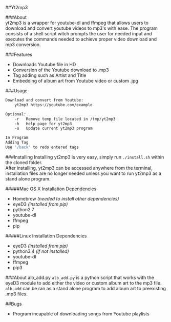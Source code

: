 ##Yt2mp3

###About  
yt2mp3 is a wrapper for youtube-dl and ffmpeg that allows users to download and convert youtube videos to
mp3's with ease. The program consists of a shell script witch prompts the user for needed input and executes 
the commands needed to achieve proper video download and mp3 conversion.

###Features
- Downloads Youtube file in HD
- Conversion of the Youtube download to .mp3
- Tag adding such as Artist and Title
- Embedding of album art from Youtube video or custom .jpg

###Usage
```bash
Download and convert from Youtube:
    yt2mp3 https://youtube.com/example

Optional:
    -r   Remove temp file located in /tmp/yt2mp3
    -h   Help page for yt2mp3
    -u   Update current yt2mp3 program

In Program
Adding Tag
Use '/back' to redo entered tags
```

###Installing
Installing yt2mp3 is very easy, simply run `./install.sh` within the cloned folder.  
After installing, yt2mp3 can be accessed anywhere from the terminal, installation files
are no longer needed unless you want to run yt2mp3 as a stand alone program.

#####Mac OS X Installation Dependencies
- Homebrew _(needed to install other dependencies)_
- eyeD3  _(installed from pip)_
- python2.7
- youtube-dl
- ffmpeg  
- pip

#####Linux Installation Dependencies
- eyeD3  _(installed from pip)_ 
- python3.4  _(if not installed)_
- youtube-dl
- ffmpeg
- pip3

###About alb_add.py
`alb_add.py` is a python script that works with the eyeD3 module to add either the video or custom album art
to the mp3 file.  
`alb_add` can be ran as a stand alone program to add album art to preexisting .mp3 files.  

##Bugs
- Program incapable of downloading songs from Youtube playlists

